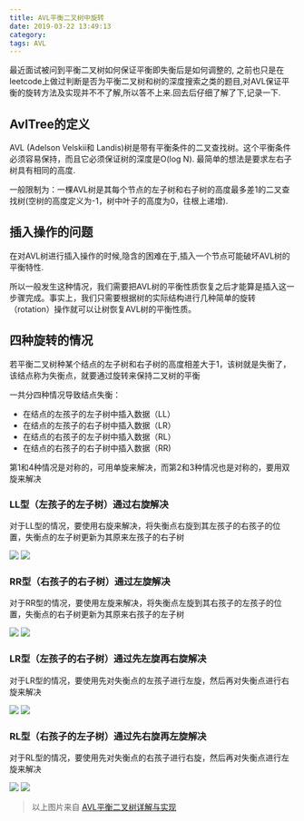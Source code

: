 ```yaml
---
title: AVL平衡二叉树中旋转
date: 2019-03-22 13:49:13
category:
tags: AVL
---
```

最近面试被问到平衡二叉树如何保证平衡即失衡后是如何调整的, 之前也只是在leetcode上做过判断是否为平衡二叉树和树的深度搜索之类的题目,对AVL保证平衡的旋转方法及实现并不不了解,所以答不上来.回去后仔细了解了下,记录一下.

<!--more-->

## AvlTree的定义
AVL (Adelson Velskii和 Landis)树是带有平衡条件的二叉查找树。这个平衡条件必须容易保持，而且它必须保证树的深度是O(log N). 最简单的想法是要求左右子树具有相同的高度.

一般限制为：一棵AVL树是其每个节点的左子树和右子树的高度最多差1的二叉查找树(空树的高度定义为-1，树中叶子的高度为0，往根上递增).

## 插入操作的问题
在对AVL树进行插入操作的时候,隐含的困难在于,插入一个节点可能破坏AVL树的平衡特性.

所以一般发生这种情况，我们需要把AVL树的平衡性质恢复之后才能算是插入这一步骤完成。事实上，我们只需要根据树的实际结构进行几种简单的旋转（rotation）操作就可以让树恢复AVL树的平衡性质。

## 四种旋转的情况
若平衡二叉树种某个结点的左子树和右子树的高度相差大于1，该树就是失衡了，该结点称为失衡点，就要通过旋转来保持二叉树的平衡

一共分四种情况导致结点失衡：
- 在结点的左孩子的左子树中插入数据（LL）
- 在结点的左孩子的右子树中插入数据（LR）
- 在结点的右孩子的左子树中插入数据（RL）
- 在结点的右孩子的右子树中插入数据（RR)

第1和4种情况是对称的，可用单旋来解决，而第2和3种情况也是对称的，要用双旋来解决

### LL型（左孩子的左子树）通过右旋解决
对于LL型的情况，要使用右旋来解决，将失衡点右旋到其左孩子的右孩子的位置，失衡点的左子树更新为其原来左孩子的右子树

![](https://wx2.sinaimg.cn/large/b09f1c9dly1g1bkynzhsgj20dw051jrj.jpg)
![](https://ws2.sinaimg.cn/large/b09f1c9dly1g1bl1qxnv3j20m806w0t1.jpg)

### RR型（右孩子的右子树）通过左旋解决
对于RR型的情况，要使用左旋来解决，将失衡点左旋到其右孩子的左孩子的位置，失衡点的右子树更新为其原来右孩子的左子树

![](https://ws1.sinaimg.cn/large/b09f1c9dly1g1bl2a76tgj20dw055mxc.jpg)
![](https://wx1.sinaimg.cn/large/b09f1c9dly1g1bl2m1vxtj20m807r0t1.jpg)

### LR型（左孩子的右子树）通过先左旋再右旋解决
对于LR型的情况，要使用先对失衡点的左孩子进行左旋，然后再对失衡点进行右旋来解决

![](https://ws1.sinaimg.cn/large/b09f1c9dly1g1bl36bhifj20f704fabj.jpg)
![](https://wx3.sinaimg.cn/large/b09f1c9dly1g1bl3eseehj20m806owez.jpg)

### RL型（右孩子的左子树）通过先右旋再左旋解决
对于RL型的情况，要使用先对失衡点的右孩子进行右旋，然后再对失衡点进行左旋来解决

![](https://wx2.sinaimg.cn/large/b09f1c9dly1g1bl3t68fhj20fm04tq4j.jpg)
![](https://wx1.sinaimg.cn/large/b09f1c9dly1g1bl3yeruzj20m806fmxo.jpg)

> 以上图片来自 [AVL平衡二叉树详解与实现](https://segmentfault.com/a/1190000006123188#articleHeader6)

